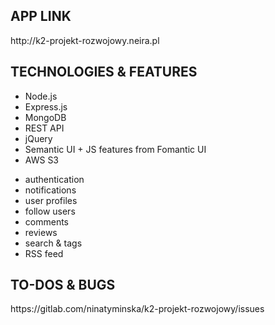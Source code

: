 <h2>APP LINK</h2>
http://k2-projekt-rozwojowy.neira.pl
<h2>TECHNOLOGIES & FEATURES</h2>
<ul>
<li>Node.js</li>
<li>Express.js</li>
<li>MongoDB</li>
<li>REST API</li>
<li>jQuery</li>
<li>Semantic UI + JS features from Fomantic UI</li>
<li>AWS S3</li>
</ul>
<ul>
<li>authentication</li>
<li>notifications</li>
<li>user profiles</li>
<li>follow users</li>
<li>comments</li>
<li>reviews</li>
<li>search & tags</li>
<li>RSS feed</li>
</ul>
<h2>TO-DOS & BUGS</h2>
https://gitlab.com/ninatyminska/k2-projekt-rozwojowy/issues